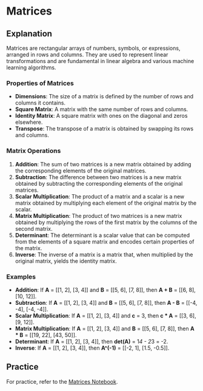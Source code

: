 # Matrices

## Explanation
Matrices are rectangular arrays of numbers, symbols, or expressions, arranged in rows and columns. They are used to represent linear transformations and are fundamental in linear algebra and various machine learning algorithms.

### Properties of Matrices
- **Dimensions**: The size of a matrix is defined by the number of rows and columns it contains.
- **Square Matrix**: A matrix with the same number of rows and columns.
- **Identity Matrix**: A square matrix with ones on the diagonal and zeros elsewhere.
- **Transpose**: The transpose of a matrix is obtained by swapping its rows and columns.

### Matrix Operations
1. **Addition**: The sum of two matrices is a new matrix obtained by adding the corresponding elements of the original matrices.
2. **Subtraction**: The difference between two matrices is a new matrix obtained by subtracting the corresponding elements of the original matrices.
3. **Scalar Multiplication**: The product of a matrix and a scalar is a new matrix obtained by multiplying each element of the original matrix by the scalar.
4. **Matrix Multiplication**: The product of two matrices is a new matrix obtained by multiplying the rows of the first matrix by the columns of the second matrix.
5. **Determinant**: The determinant is a scalar value that can be computed from the elements of a square matrix and encodes certain properties of the matrix.
6. **Inverse**: The inverse of a matrix is a matrix that, when multiplied by the original matrix, yields the identity matrix.

### Examples
- **Addition**: If **A** = [[1, 2], [3, 4]] and **B** = [[5, 6], [7, 8]], then **A + B** = [[6, 8], [10, 12]].
- **Subtraction**: If **A** = [[1, 2], [3, 4]] and **B** = [[5, 6], [7, 8]], then **A - B** = [[-4, -4], [-4, -4]].
- **Scalar Multiplication**: If **A** = [[1, 2], [3, 4]] and **c** = 3, then **c * A** = [[3, 6], [9, 12]].
- **Matrix Multiplication**: If **A** = [[1, 2], [3, 4]] and **B** = [[5, 6], [7, 8]], then **A * B** = [[19, 22], [43, 50]].
- **Determinant**: If **A** = [[1, 2], [3, 4]], then **det(A)** = 1*4 - 2*3 = -2.
- **Inverse**: If **A** = [[1, 2], [3, 4]], then **A^(-1)** = [[-2, 1], [1.5, -0.5]].

## Practice
For practice, refer to the [Matrices Notebook](02_matrices.ipynb).
